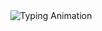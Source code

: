 <div align="center">
  <img src="https://readme-typing-svg.demolab.com?font=Fira+Code&weight=700&size=26&duration=2000&pause=1000&color=00FFF7&background=0A0E2700&center=true&vCenter=true&multiline=true&repeat=true&width=800&height=120&lines=My + basic + codes." alt="Typing Animation" />
</div>
